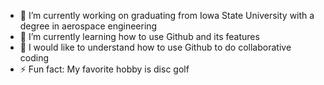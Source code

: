 - 🔭 I’m currently working on graduating from Iowa State University with a degree in aerospace engineering
- 🌱 I’m currently learning how to use Github and its features
- 🤔 I would like to understand how to use Github to do collaborative coding
- ⚡ Fun fact: My favorite hobby is disc golf
